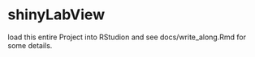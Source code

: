 # shinyLabView

load this entire Project into RStudion and see docs/write_along.Rmd for some details.
